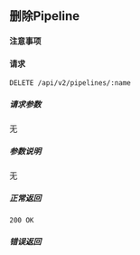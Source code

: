 ## 删除Pipeline

#### 注意事项


#### 请求

```
DELETE /api/v2/pipelines/:name
```

##### 请求参数

无

##### 参数说明

无

##### 正常返回

```
200 OK
```

##### 错误返回
